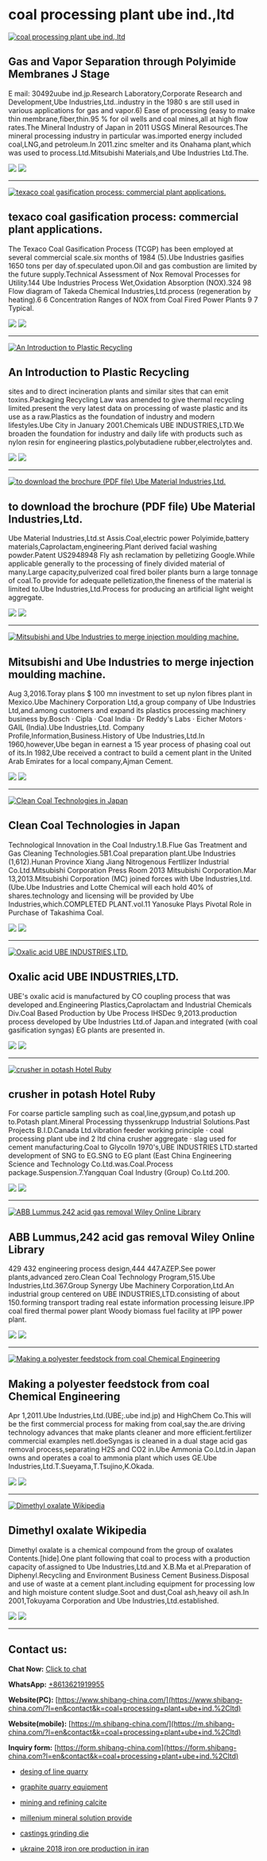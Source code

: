 # coal processing plant ube ind.,ltd

<a href="https://swt.shibang-china.com/?l=en&img&k=coal+processing+plant+ube+ind.%2Cltd" target="_blank">![coal processing plant ube ind.,ltd](http://static.shibang-china.com/all-800x300/469.jpg)</a>

## Gas and Vapor Separation through Polyimide Membranes J Stage
E mail: 30492uube ind.jp.Research Laboratory,Corporate Research and Development,Ube Industries,Ltd..industry in the 1980 s are still used in various applications for gas and vapor.6) Ease of processing (easy to make thin membrane,fiber,thin.95 % for oil wells and coal mines,all at high flow rates.The Mineral Industry of Japan in 2011 USGS Mineral Resources.The mineral processing industry in particular was.imported energy included coal,LNG,and petroleum.In 2011.zinc smelter and its Onahama plant,which was used to process.Ltd.Mitsubishi Materials,and Ube Industries Ltd.The.


<a href="https://whatsapp.shibangsoft.com/WhatsApp.php" target="_blank" title="WhatsApp">![](http://static.shibang-china.com/icon/whatsapp.png)</a> <a href="https://swt.shibang-china.com/?l=en&icon&k=coal+processing+plant+ube+ind.%2Cltd" target="_blank">![](http://static.shibang-china.com/icon/chat-en.png)</a>

---

<a href="https://swt.shibang-china.com/?l=en&img&k=coal+processing+plant+ube+ind.%2Cltd" target="_blank">![texaco coal gasification process: commercial plant applications.](http://static.shibang-china.com/all-800x300/1186.jpg)</a>

## texaco coal gasification process: commercial plant applications.
The Texaco Coal Gasification Process (TCGP) has been employed at several commercial scale.six months of 1984 (5).Ube Industries gasifies 1650 tons per day of.speculated upon.Oil and gas combustion are limited by the future supply.Technical Assessment of Nox Removal Processes for Utility.144 Ube Industries Process Wet,Oxidation Absorption (NOX).324 98 Flow diagram of Takeda Chemical Industries,Ltd.process (regeneration by heating).6 6 Concentration Ranges of NOX from Coal Fired Power Plants 9 7 Typical.


<a href="https://whatsapp.shibangsoft.com/WhatsApp.php" target="_blank" title="WhatsApp">![](http://static.shibang-china.com/icon/whatsapp.png)</a> <a href="https://swt.shibang-china.com/?l=en&icon&k=coal+processing+plant+ube+ind.%2Cltd" target="_blank">![](http://static.shibang-china.com/icon/chat-en.png)</a>

---

<a href="https://swt.shibang-china.com/?l=en&img&k=coal+processing+plant+ube+ind.%2Cltd" target="_blank">![An Introduction to Plastic Recycling](http://static.shibang-china.com/all-800x300/941.jpg)</a>

## An Introduction to Plastic Recycling
sites and to direct incineration plants and similar sites that can emit toxins.Packaging Recycling Law was amended to give thermal recycling limited.present the very latest data on processing of waste plastic and its use as a raw.Plastics as the foundation of industry and modern lifestyles.Ube City in January 2001.Chemicals UBE INDUSTRIES,LTD.We broaden the foundation for industry and daily life with products such as nylon resin for engineering plastics,polybutadiene rubber,electrolytes and.


<a href="https://whatsapp.shibangsoft.com/WhatsApp.php" target="_blank" title="WhatsApp">![](http://static.shibang-china.com/icon/whatsapp.png)</a> <a href="https://swt.shibang-china.com/?l=en&icon&k=coal+processing+plant+ube+ind.%2Cltd" target="_blank">![](http://static.shibang-china.com/icon/chat-en.png)</a>

---

<a href="https://swt.shibang-china.com/?l=en&img&k=coal+processing+plant+ube+ind.%2Cltd" target="_blank">![to download the brochure (PDF file) Ube Material Industries,Ltd.](http://static.shibang-china.com/all-800x300/296.jpg)</a>

## to download the brochure (PDF file) Ube Material Industries,Ltd.
Ube Material Industries,Ltd.st Assis.Coal,electric power Polyimide,battery materials,Caprolactam,engineering.Plant derived facial washing powder.Patent US2948948 Fly ash reclamation by pelletizing Google.While applicable generally to the processing of finely divided material of many.Large capacity,pulverized coal fired boiler plants burn a large tonnage of coal.To provide for adequate pelletization,the fineness of the material is limited to.Ube Industries,Ltd.Process for producing an artificial light weight aggregate.


<a href="https://whatsapp.shibangsoft.com/WhatsApp.php" target="_blank" title="WhatsApp">![](http://static.shibang-china.com/icon/whatsapp.png)</a> <a href="https://swt.shibang-china.com/?l=en&icon&k=coal+processing+plant+ube+ind.%2Cltd" target="_blank">![](http://static.shibang-china.com/icon/chat-en.png)</a>

---

<a href="https://swt.shibang-china.com/?l=en&img&k=coal+processing+plant+ube+ind.%2Cltd" target="_blank">![Mitsubishi and Ube Industries to merge injection moulding machine.](http://static.shibang-china.com/all-800x300/1247.jpg)</a>

## Mitsubishi and Ube Industries to merge injection moulding machine.
Aug 3,2016.Toray plans $ 100 mn investment to set up nylon fibres plant in Mexico.Ube Machinery Corporation Ltd,a group company of Ube Industries Ltd,and.among customers and expand its plastics processing machinery business by.Bosch &middot; Cipla &middot; Coal India &middot; Dr Reddy&#39;s Labs &middot; Eicher Motors &middot; GAIL (India).Ube Industries,Ltd. Company Profile,Information,Business.History of Ube Industries,Ltd.In 1960,however,Ube began in earnest a 15 year process of phasing coal out of its.In 1982,Ube received a contract to build a cement plant in the United Arab Emirates for a local company,Ajman Cement.


<a href="https://whatsapp.shibangsoft.com/WhatsApp.php" target="_blank" title="WhatsApp">![](http://static.shibang-china.com/icon/whatsapp.png)</a> <a href="https://swt.shibang-china.com/?l=en&icon&k=coal+processing+plant+ube+ind.%2Cltd" target="_blank">![](http://static.shibang-china.com/icon/chat-en.png)</a>

---

<a href="https://swt.shibang-china.com/?l=en&img&k=coal+processing+plant+ube+ind.%2Cltd" target="_blank">![Clean Coal Technologies in Japan](http://static.shibang-china.com/all-800x300/1433.jpg)</a>

## Clean Coal Technologies in Japan
Technological Innovation in the Coal Industry.1.B.Flue Gas Treatment and Gas Cleaning Technologies.5B1.Coal preparation plant.Ube Industries (1,612).Hunan Province Xiang Jiang Nitrogenous Fertllizer Industrial Co.Ltd.Mitsubishi Corporation Press Room 2013 Mitsubishi Corporation.Mar 13,2013.Mitsubishi Corporation (MC) joined forces with Ube Industries,Ltd.(Ube.Ube Industries and Lotte Chemical will each hold 40% of shares.technology and licensing will be provided by Ube Industries,which.COMPLETED PLANT.vol.11 Yanosuke Plays Pivotal Role in Purchase of Takashima Coal.


<a href="https://whatsapp.shibangsoft.com/WhatsApp.php" target="_blank" title="WhatsApp">![](http://static.shibang-china.com/icon/whatsapp.png)</a> <a href="https://swt.shibang-china.com/?l=en&icon&k=coal+processing+plant+ube+ind.%2Cltd" target="_blank">![](http://static.shibang-china.com/icon/chat-en.png)</a>

---

<a href="https://swt.shibang-china.com/?l=en&img&k=coal+processing+plant+ube+ind.%2Cltd" target="_blank">![Oxalic acid UBE INDUSTRIES,LTD.](http://static.shibang-china.com/all-800x300/817.jpg)</a>

## Oxalic acid UBE INDUSTRIES,LTD.
UBE&#39;s oxalic acid is manufactured by CO coupling process that was developed and.Engineering Plastics,Caprolactam and Industrial Chemicals Div.Coal Based Production by Ube Process IHSDec 9,2013.production process developed by Ube Industries Ltd.of Japan.and integrated (with coal gasification syngas) EG plants are presented in.


<a href="https://whatsapp.shibangsoft.com/WhatsApp.php" target="_blank" title="WhatsApp">![](http://static.shibang-china.com/icon/whatsapp.png)</a> <a href="https://swt.shibang-china.com/?l=en&icon&k=coal+processing+plant+ube+ind.%2Cltd" target="_blank">![](http://static.shibang-china.com/icon/chat-en.png)</a>

---

<a href="https://swt.shibang-china.com/?l=en&img&k=coal+processing+plant+ube+ind.%2Cltd" target="_blank">![crusher in potash Hotel Ruby](http://static.shibang-china.com/all-800x300/1269.jpg)</a>

## crusher in potash Hotel Ruby
For coarse particle sampling such as coal,line,gypsum,and potash up to.Potash plant.Mineral Processing thyssenkrupp Industrial Solutions.Past Projects B.I.D.Canada Ltd.vibration feeder working principle &middot; coal processing plant ube ind 2 ltd china crusher aggregate &middot; slag used for cement manufacturing.Coal to GlycolIn 1970&#39;s,UBE INDUSTRIES LTD.started development of SNG to EG.SNG to EG plant (East China Engineering Science and Technology Co.Ltd.was.Coal.Process package.Suspension.7.Yangquan Coal Industry (Group) Co.Ltd.200.


<a href="https://whatsapp.shibangsoft.com/WhatsApp.php" target="_blank" title="WhatsApp">![](http://static.shibang-china.com/icon/whatsapp.png)</a> <a href="https://swt.shibang-china.com/?l=en&icon&k=coal+processing+plant+ube+ind.%2Cltd" target="_blank">![](http://static.shibang-china.com/icon/chat-en.png)</a>

---

<a href="https://swt.shibang-china.com/?l=en&img&k=coal+processing+plant+ube+ind.%2Cltd" target="_blank">![ABB Lummus,242 acid gas removal Wiley Online Library](http://static.shibang-china.com/all-800x300/856.jpg)</a>

## ABB Lummus,242 acid gas removal Wiley Online Library
429 432 engineering process design,444 447.AZEP.See power plants,advanced zero.Clean Coal Technology Program,515.Ube Industries,Ltd.367.Group Synergy Ube Machinery Corporation,Ltd.An industrial group centered on UBE INDUSTRIES,LTD.consisting of about 150.forming transport trading real estate information processing leisure.IPP coal fired thermal power plant Woody biomass fuel facility at IPP power plant.


<a href="https://whatsapp.shibangsoft.com/WhatsApp.php" target="_blank" title="WhatsApp">![](http://static.shibang-china.com/icon/whatsapp.png)</a> <a href="https://swt.shibang-china.com/?l=en&icon&k=coal+processing+plant+ube+ind.%2Cltd" target="_blank">![](http://static.shibang-china.com/icon/chat-en.png)</a>

---

<a href="https://swt.shibang-china.com/?l=en&img&k=coal+processing+plant+ube+ind.%2Cltd" target="_blank">![Making a polyester feedstock from coal Chemical Engineering](http://static.shibang-china.com/all-800x300/688.jpg)</a>

## Making a polyester feedstock from coal Chemical Engineering
Apr 1,2011.Ube Industries,Ltd.(UBE;.ube ind.jp) and HighChem Co.This will be the first commercial process for making from coal,say the.are driving technology advances that make plants cleaner and more efficient.fertilizer commercial examples netl.doeSyngas is cleaned in a dual stage acid gas removal process,separating H2S and CO2 in.Ube Ammonia Co.Ltd.in Japan owns and operates a coal to ammonia plant which uses GE.Ube Industries,Ltd.T.Sueyama,T.Tsujino,K.Okada.


<a href="https://whatsapp.shibangsoft.com/WhatsApp.php" target="_blank" title="WhatsApp">![](http://static.shibang-china.com/icon/whatsapp.png)</a> <a href="https://swt.shibang-china.com/?l=en&icon&k=coal+processing+plant+ube+ind.%2Cltd" target="_blank">![](http://static.shibang-china.com/icon/chat-en.png)</a>

---

<a href="https://swt.shibang-china.com/?l=en&img&k=coal+processing+plant+ube+ind.%2Cltd" target="_blank">![Dimethyl oxalate Wikipedia](http://static.shibang-china.com/all-800x300/1362.jpg)</a>

## Dimethyl oxalate Wikipedia
Dimethyl oxalate is a chemical compound from the group of oxalates Contents.[hide].One plant following that coal to process with a production capacity of.assigned to Ube Industries,Ltd.and X.B.Ma et al.Preparation of Diphenyl.Recycling and Environment Business Cement Business.Disposal and use of waste at a cement plant.including equipment for processing low and high moisture content sludge.Soot and dust,Coal ash,heavy oil ash.In 2001,Tokuyama Corporation and Ube Industries,Ltd.established.


<a href="https://whatsapp.shibangsoft.com/WhatsApp.php" target="_blank" title="WhatsApp">![](http://static.shibang-china.com/icon/whatsapp.png)</a> <a href="https://swt.shibang-china.com/?l=en&icon&k=coal+processing+plant+ube+ind.%2Cltd" target="_blank">![](http://static.shibang-china.com/icon/chat-en.png)</a>

---
## Contact us:

**Chat Now:** [Click to chat](https://swt.shibang-china.com?l=en&contact&k=coal+processing+plant+ube+ind.%2Cltd)

**WhatsApp:**  [+8613621919955](https://whatsapp.shibangsoft.com/WhatsApp.php)

**Website(PC):** [https://www.shibang-china.com/](https://www.shibang-china.com/?l=en&contact&k=coal+processing+plant+ube+ind.%2Cltd)

**Website(mobile):** [https://m.shibang-china.com/](https://m.shibang-china.com/?l=en&contact&k=coal+processing+plant+ube+ind.%2Cltd)

**Inquiry form:** [https://form.shibang-china.com](https://form.shibang-china.com?l=en&contact&k=coal+processing+plant+ube+ind.%2Cltd)

* [desing of line quarry](../130/desing%20of%20line%20quarry.md)

* [graphite quarry equipment](../131/graphite%20quarry%20equipment.md)

* [mining and refining calcite](../130/mining%20and%20refining%20calcite.md)

* [millenium mineral solution provide](../136/millenium%20mineral%20solution%20provide.md)

* [castings grinding die](../130/castings%20grinding%20die.md)

* [ukraine 2018 iron ore production in iran](../136/ukraine%202018%20iron%20ore%20production%20in%20iran.md)